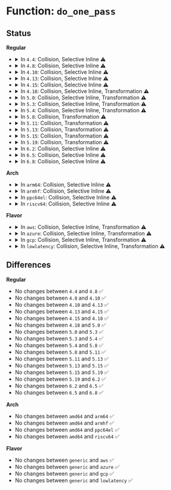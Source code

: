 # Function: <code>do_one_pass</code>

## Status
<b>Regular</b>
<ul>
<li>
<details>
<summary>In <code>4.4</code>: Collision, Selective Inline ⚠️</summary>

```c
void do_one_pass(u64 pattern, phys_addr_t start, phys_addr_t end);
```

**Collision:** Static-Static Collision

**Inline:** Selective

**Transformation:** False

**Instances:**

```
In mm/memtest.c (ffffffff81f8d1e7)
Location: mm/memtest.c:65
Inline: True
Inline callers:
  - mm/memtest.c:early_memtest
```
```
In fs/jbd2/recovery.c (ffffffff812eb890)
Location: fs/jbd2/recovery.c:420
Inline: False
Direct callers:
  - fs/jbd2/recovery.c:jbd2_journal_recover
  - fs/jbd2/recovery.c:jbd2_journal_recover
  - fs/jbd2/recovery.c:jbd2_journal_recover
  - fs/jbd2/recovery.c:jbd2_journal_skip_recovery
```
**Symbols:**

```
ffffffff812eb890-ffffffff812ec660: do_one_pass (STB_LOCAL)
```
</details>
</li>
<li>
<details>
<summary>In <code>4.8</code>: Collision, Selective Inline ⚠️</summary>

```c
void do_one_pass(u64 pattern, phys_addr_t start, phys_addr_t end);
```

**Collision:** Static-Static Collision

**Inline:** Selective

**Transformation:** False

**Instances:**

```
In mm/memtest.c (ffffffff81fb722a)
Location: mm/memtest.c:65
Inline: True
Inline callers:
  - mm/memtest.c:early_memtest
```
```
In fs/jbd2/recovery.c (ffffffff813193a0)
Location: fs/jbd2/recovery.c:419
Inline: False
Direct callers:
  - fs/jbd2/recovery.c:jbd2_journal_skip_recovery
  - fs/jbd2/recovery.c:jbd2_journal_recover
  - fs/jbd2/recovery.c:jbd2_journal_recover
  - fs/jbd2/recovery.c:jbd2_journal_recover
```
**Symbols:**

```
ffffffff813193a0-ffffffff8131a0cc: do_one_pass (STB_LOCAL)
```
</details>
</li>
<li>
<details>
<summary>In <code>4.10</code>: Collision, Selective Inline ⚠️</summary>

```c
void do_one_pass(u64 pattern, phys_addr_t start, phys_addr_t end);
```

**Collision:** Static-Static Collision

**Inline:** Selective

**Transformation:** False

**Instances:**

```
In mm/memtest.c (ffffffff81ff3ba3)
Location: mm/memtest.c:65
Inline: True
Inline callers:
  - mm/memtest.c:early_memtest
```
```
In fs/jbd2/recovery.c (ffffffff8132f390)
Location: fs/jbd2/recovery.c:419
Inline: False
Direct callers:
  - fs/jbd2/recovery.c:jbd2_journal_skip_recovery
  - fs/jbd2/recovery.c:jbd2_journal_recover
  - fs/jbd2/recovery.c:jbd2_journal_recover
  - fs/jbd2/recovery.c:jbd2_journal_recover
```
**Symbols:**

```
ffffffff8132f390-ffffffff813300bc: do_one_pass (STB_LOCAL)
```
</details>
</li>
<li>
<details>
<summary>In <code>4.13</code>: Collision, Selective Inline ⚠️</summary>

```c
void do_one_pass(u64 pattern, phys_addr_t start, phys_addr_t end);
```

**Collision:** Static-Static Collision

**Inline:** Selective

**Transformation:** False

**Instances:**

```
In mm/memtest.c (ffffffff820d6371)
Location: mm/memtest.c:65
Inline: True
Inline callers:
  - mm/memtest.c:early_memtest
```
```
In fs/jbd2/recovery.c (ffffffff81344420)
Location: fs/jbd2/recovery.c:419
Inline: False
Direct callers:
  - fs/jbd2/recovery.c:jbd2_journal_skip_recovery
  - fs/jbd2/recovery.c:jbd2_journal_recover
  - fs/jbd2/recovery.c:jbd2_journal_recover
  - fs/jbd2/recovery.c:jbd2_journal_recover
```
**Symbols:**

```
ffffffff81344420-ffffffff81344fd4: do_one_pass (STB_LOCAL)
```
</details>
</li>
<li>
<details>
<summary>In <code>4.15</code>: Collision, Selective Inline ⚠️</summary>

```c
void do_one_pass(u64 pattern, phys_addr_t start, phys_addr_t end);
```

**Collision:** Static-Static Collision

**Inline:** Selective

**Transformation:** False

**Instances:**

```
In mm/memtest.c (ffffffff826defdf)
Location: mm/memtest.c:66
Inline: True
Inline callers:
  - mm/memtest.c:early_memtest
```
```
In fs/jbd2/recovery.c (ffffffff81368ac0)
Location: fs/jbd2/recovery.c:419
Inline: False
Direct callers:
  - fs/jbd2/recovery.c:jbd2_journal_skip_recovery
  - fs/jbd2/recovery.c:jbd2_journal_recover
  - fs/jbd2/recovery.c:jbd2_journal_recover
  - fs/jbd2/recovery.c:jbd2_journal_recover
```
**Symbols:**

```
ffffffff81368ac0-ffffffff81369674: do_one_pass (STB_LOCAL)
```
</details>
</li>
<li>
<details>
<summary>In <code>4.18</code>: Collision, Selective Inline, Transformation ⚠️</summary>

```c
void do_one_pass(u64 pattern, phys_addr_t start, phys_addr_t end);
```

**Collision:** Static-Static Collision

**Inline:** Selective

**Transformation:** True

**Instances:**

```
In mm/memtest.c (ffffffff82709540)
Location: mm/memtest.c:66
Inline: True
Inline callers:
  - mm/memtest.c:early_memtest
```
```
In fs/jbd2/recovery.c (0)
Location: fs/jbd2/recovery.c:416
Inline: False
Direct callers:
  - fs/jbd2/recovery.c:jbd2_journal_skip_recovery
  - fs/jbd2/recovery.c:jbd2_journal_recover
  - fs/jbd2/recovery.c:jbd2_journal_recover
  - fs/jbd2/recovery.c:jbd2_journal_recover
```
**Symbols:**

```
ffffffff813972f0-ffffffff81397ca4: do_one_pass (STB_LOCAL)
ffffffff81397eff-ffffffff81397ff7: do_one_pass.cold.14 (STB_LOCAL)
```
</details>
</li>
<li>
<details>
<summary>In <code>5.0</code>: Collision, Selective Inline, Transformation ⚠️</summary>

```c
void do_one_pass(u64 pattern, phys_addr_t start, phys_addr_t end);
```

**Collision:** Static-Static Collision

**Inline:** Selective

**Transformation:** True

**Instances:**

```
In mm/memtest.c (ffffffff828c07e2)
Location: mm/memtest.c:66
Inline: True
Inline callers:
  - mm/memtest.c:early_memtest
```
```
In fs/jbd2/recovery.c (0)
Location: fs/jbd2/recovery.c:416
Inline: False
Direct callers:
  - fs/jbd2/recovery.c:jbd2_journal_skip_recovery
  - fs/jbd2/recovery.c:jbd2_journal_recover
  - fs/jbd2/recovery.c:jbd2_journal_recover
  - fs/jbd2/recovery.c:jbd2_journal_recover
```
**Symbols:**

```
ffffffff813b0020-ffffffff813b0a2c: do_one_pass (STB_LOCAL)
ffffffff813b0c7f-ffffffff813b0d74: do_one_pass.cold.14 (STB_LOCAL)
```
</details>
</li>
<li>
<details>
<summary>In <code>5.3</code>: Collision, Selective Inline, Transformation ⚠️</summary>

```c
void do_one_pass(u64 pattern, phys_addr_t start, phys_addr_t end);
```

**Collision:** Static-Static Collision

**Inline:** Selective

**Transformation:** True

**Instances:**

```
In mm/memtest.c (ffffffff828d9b61)
Location: mm/memtest.c:66
Inline: True
Inline callers:
  - mm/memtest.c:early_memtest
```
```
In fs/jbd2/recovery.c (0)
Location: fs/jbd2/recovery.c:416
Inline: False
Direct callers:
  - fs/jbd2/recovery.c:jbd2_journal_skip_recovery
  - fs/jbd2/recovery.c:jbd2_journal_recover
  - fs/jbd2/recovery.c:jbd2_journal_recover
  - fs/jbd2/recovery.c:jbd2_journal_recover
```
**Symbols:**

```
ffffffff813da5c0-ffffffff813dafd4: do_one_pass (STB_LOCAL)
ffffffff813db226-ffffffff813db322: do_one_pass.cold (STB_LOCAL)
```
</details>
</li>
<li>
<details>
<summary>In <code>5.4</code>: Collision, Selective Inline, Transformation ⚠️</summary>

```c
void do_one_pass(u64 pattern, phys_addr_t start, phys_addr_t end);
```

**Collision:** Static-Static Collision

**Inline:** Selective

**Transformation:** True

**Instances:**

```
In mm/memtest.c (ffffffff828e2008)
Location: mm/memtest.c:66
Inline: True
Inline callers:
  - mm/memtest.c:early_memtest
```
```
In fs/jbd2/recovery.c (0)
Location: fs/jbd2/recovery.c:416
Inline: False
Direct callers:
  - fs/jbd2/recovery.c:jbd2_journal_skip_recovery
  - fs/jbd2/recovery.c:jbd2_journal_recover
  - fs/jbd2/recovery.c:jbd2_journal_recover
  - fs/jbd2/recovery.c:jbd2_journal_recover
```
**Symbols:**

```
ffffffff813f4610-ffffffff813f5024: do_one_pass (STB_LOCAL)
ffffffff813f5276-ffffffff813f5372: do_one_pass.cold (STB_LOCAL)
```
</details>
</li>
<li>
<details>
<summary>In <code>5.8</code>: Collision, Transformation ⚠️</summary>

```c
void do_one_pass(u64 pattern, phys_addr_t start, phys_addr_t end);
```

**Collision:** Static-Static Collision

**Inline:** No

**Transformation:** True

**Instances:**

```
In mm/memtest.c (ffffffff82cff3e9)
Location: mm/memtest.c:66
Inline: False
Direct callers:
  - mm/memtest.c:early_memtest
```
```
In fs/jbd2/recovery.c (0)
Location: fs/jbd2/recovery.c:416
Inline: False
Direct callers:
  - fs/jbd2/recovery.c:jbd2_journal_skip_recovery
  - fs/jbd2/recovery.c:jbd2_journal_recover
  - fs/jbd2/recovery.c:jbd2_journal_recover
  - fs/jbd2/recovery.c:jbd2_journal_recover
```
**Symbols:**

```
ffffffff82cff3e9-ffffffff82cff592: do_one_pass (STB_LOCAL)
ffffffff81441be0-ffffffff814423cf: do_one_pass (STB_LOCAL)
ffffffff81442621-ffffffff814426f5: do_one_pass.cold (STB_LOCAL)
```
</details>
</li>
<li>
<details>
<summary>In <code>5.11</code>: Collision, Transformation ⚠️</summary>

```c
void do_one_pass(u64 pattern, phys_addr_t start, phys_addr_t end);
```

**Collision:** Static-Static Collision

**Inline:** No

**Transformation:** True

**Instances:**

```
In mm/memtest.c (ffffffff82febd95)
Location: mm/memtest.c:66
Inline: False
Direct callers:
  - mm/memtest.c:early_memtest
```
```
In fs/jbd2/recovery.c (0)
Location: fs/jbd2/recovery.c:456
Inline: False
Direct callers:
  - fs/jbd2/recovery.c:jbd2_journal_skip_recovery
  - fs/jbd2/recovery.c:jbd2_journal_recover
  - fs/jbd2/recovery.c:jbd2_journal_recover
  - fs/jbd2/recovery.c:jbd2_journal_recover
```
**Symbols:**

```
ffffffff82febd95-ffffffff82febf3e: do_one_pass (STB_LOCAL)
ffffffff8145de00-ffffffff8145e738: do_one_pass (STB_LOCAL)
ffffffff81becdac-ffffffff81becec7: do_one_pass.cold (STB_LOCAL)
```
</details>
</li>
<li>
<details>
<summary>In <code>5.13</code>: Collision, Transformation ⚠️</summary>

```c
void do_one_pass(u64 pattern, phys_addr_t start, phys_addr_t end);
```

**Collision:** Static-Static Collision

**Inline:** No

**Transformation:** True

**Instances:**

```
In mm/memtest.c (ffffffff831f65f6)
Location: mm/memtest.c:66
Inline: False
Direct callers:
  - mm/memtest.c:early_memtest
```
```
In fs/jbd2/recovery.c (0)
Location: fs/jbd2/recovery.c:455
Inline: False
Direct callers:
  - fs/jbd2/recovery.c:jbd2_journal_skip_recovery
  - fs/jbd2/recovery.c:jbd2_journal_recover
  - fs/jbd2/recovery.c:jbd2_journal_recover
  - fs/jbd2/recovery.c:jbd2_journal_recover
```
**Symbols:**

```
ffffffff831f65f6-ffffffff831f679d: do_one_pass (STB_LOCAL)
ffffffff814634a0-ffffffff81463fdf: do_one_pass (STB_LOCAL)
ffffffff81bdee51-ffffffff81bdefab: do_one_pass.cold (STB_LOCAL)
```
</details>
</li>
<li>
<details>
<summary>In <code>5.15</code>: Collision, Transformation ⚠️</summary>

```c
void do_one_pass(u64 pattern, phys_addr_t start, phys_addr_t end);
```

**Collision:** Static-Static Collision

**Inline:** No

**Transformation:** True

**Instances:**

```
In mm/memtest.c (ffffffff832dd08b)
Location: mm/memtest.c:66
Inline: False
Direct callers:
  - mm/memtest.c:early_memtest
```
```
In fs/jbd2/recovery.c (0)
Location: fs/jbd2/recovery.c:455
Inline: False
Direct callers:
  - fs/jbd2/recovery.c:jbd2_journal_skip_recovery
  - fs/jbd2/recovery.c:jbd2_journal_recover
  - fs/jbd2/recovery.c:jbd2_journal_recover
  - fs/jbd2/recovery.c:jbd2_journal_recover
```
**Symbols:**

```
ffffffff832dd08b-ffffffff832dd232: do_one_pass (STB_LOCAL)
ffffffff814b8a20-ffffffff814b95b3: do_one_pass (STB_LOCAL)
ffffffff81cce695-ffffffff81cce7f5: do_one_pass.cold (STB_LOCAL)
```
</details>
</li>
<li>
<details>
<summary>In <code>5.19</code>: Collision, Transformation ⚠️</summary>

```c
void do_one_pass(u64 pattern, phys_addr_t start, phys_addr_t end);
```

**Collision:** Static-Static Collision

**Inline:** No

**Transformation:** True

**Instances:**

```
In mm/memtest.c (ffffffff8349287a)
Location: mm/memtest.c:66
Inline: False
Direct callers:
  - mm/memtest.c:early_memtest
```
```
In fs/jbd2/recovery.c (0)
Location: fs/jbd2/recovery.c:455
Inline: False
Direct callers:
  - fs/jbd2/recovery.c:jbd2_journal_skip_recovery
  - fs/jbd2/recovery.c:jbd2_journal_recover
  - fs/jbd2/recovery.c:jbd2_journal_recover
  - fs/jbd2/recovery.c:jbd2_journal_recover
```
**Symbols:**

```
ffffffff8349287a-ffffffff83492a07: do_one_pass (STB_LOCAL)
ffffffff815425d0-ffffffff81543260: do_one_pass (STB_LOCAL)
ffffffff81e81748-ffffffff81e8189d: do_one_pass.cold (STB_LOCAL)
```
</details>
</li>
<li>
<details>
<summary>In <code>6.2</code>: Collision, Selective Inline ⚠️</summary>

```c
void do_one_pass(u64 pattern, phys_addr_t start, phys_addr_t end);
```

**Collision:** Static-Static Collision

**Inline:** Selective

**Transformation:** False

**Instances:**

```
In mm/memtest.c (ffffffff83ec662a)
Location: mm/memtest.c:66
Inline: True
Inline callers:
  - mm/memtest.c:early_memtest
```
```
In fs/jbd2/recovery.c (ffffffff815e1300)
Location: fs/jbd2/recovery.c:461
Inline: False
Direct callers:
  - fs/jbd2/recovery.c:jbd2_journal_skip_recovery
  - fs/jbd2/recovery.c:jbd2_journal_recover
  - fs/jbd2/recovery.c:jbd2_journal_recover
  - fs/jbd2/recovery.c:jbd2_journal_recover
```
**Symbols:**

```
ffffffff815e1300-ffffffff815e20d3: do_one_pass (STB_LOCAL)
```
</details>
</li>
<li>
<details>
<summary>In <code>6.5</code>: Collision, Selective Inline ⚠️</summary>

```c
void do_one_pass(u64 pattern, phys_addr_t start, phys_addr_t end);
```

**Collision:** Static-Static Collision

**Inline:** Selective

**Transformation:** False

**Instances:**

```
In mm/memtest.c (ffffffff836eb5ba)
Location: mm/memtest.c:72
Inline: True
Inline callers:
  - mm/memtest.c:early_memtest
```
```
In fs/jbd2/recovery.c (ffffffff81618bf0)
Location: fs/jbd2/recovery.c:467
Inline: False
Direct callers:
  - fs/jbd2/recovery.c:jbd2_journal_skip_recovery
  - fs/jbd2/recovery.c:jbd2_journal_recover
  - fs/jbd2/recovery.c:jbd2_journal_recover
  - fs/jbd2/recovery.c:jbd2_journal_recover
```
**Symbols:**

```
ffffffff81618bf0-ffffffff81619a32: do_one_pass (STB_LOCAL)
```
</details>
</li>
<li>
<details>
<summary>In <code>6.8</code>: Collision, Selective Inline ⚠️</summary>

```c
void do_one_pass(u64 pattern, phys_addr_t start, phys_addr_t end);
```

**Collision:** Static-Static Collision

**Inline:** Selective

**Transformation:** False

**Instances:**

```
In mm/memtest.c (ffffffff8391e22a)
Location: mm/memtest.c:73
Inline: True
Inline callers:
  - mm/memtest.c:early_memtest
```
```
In fs/jbd2/recovery.c (ffffffff81651b70)
Location: fs/jbd2/recovery.c:466
Inline: False
Direct callers:
  - fs/jbd2/recovery.c:jbd2_journal_skip_recovery
  - fs/jbd2/recovery.c:jbd2_journal_recover
  - fs/jbd2/recovery.c:jbd2_journal_recover
  - fs/jbd2/recovery.c:jbd2_journal_recover
```
**Symbols:**

```
ffffffff81651b70-ffffffff81652934: do_one_pass (STB_LOCAL)
```
</details>
</li>
</ul>
<b>Arch</b>
<ul>
<li>
<details>
<summary>In <code>arm64</code>: Collision, Selective Inline ⚠️</summary>

```c
void do_one_pass(u64 pattern, phys_addr_t start, phys_addr_t end);
```

**Collision:** Static-Static Collision

**Inline:** Selective

**Transformation:** False

**Instances:**

```
In mm/memtest.c (ffff80001145b1c0)
Location: mm/memtest.c:66
Inline: True
Inline callers:
  - mm/memtest.c:early_memtest
```
```
In fs/jbd2/recovery.c (ffff8000104cff78)
Location: fs/jbd2/recovery.c:416
Inline: False
Direct callers:
  - fs/jbd2/recovery.c:jbd2_journal_skip_recovery
  - fs/jbd2/recovery.c:jbd2_journal_recover
  - fs/jbd2/recovery.c:jbd2_journal_recover
  - fs/jbd2/recovery.c:jbd2_journal_recover
```
**Symbols:**

```
ffff8000104cff78-ffff8000104d0ae0: do_one_pass (STB_LOCAL)
```
</details>
</li>
<li>
<details>
<summary>In <code>armhf</code>: Collision, Selective Inline ⚠️</summary>

```c
void do_one_pass(u64 pattern, phys_addr_t start, phys_addr_t end);
```

**Collision:** Static-Static Collision

**Inline:** Selective

**Transformation:** False

**Instances:**

```
In mm/memtest.c (c1533d60)
Location: mm/memtest.c:66
Inline: True
Inline callers:
  - mm/memtest.c:early_memtest
```
```
In fs/jbd2/recovery.c (c0692a50)
Location: fs/jbd2/recovery.c:416
Inline: False
Direct callers:
  - fs/jbd2/recovery.c:jbd2_journal_skip_recovery
  - fs/jbd2/recovery.c:jbd2_journal_recover
  - fs/jbd2/recovery.c:jbd2_journal_recover
  - fs/jbd2/recovery.c:jbd2_journal_recover
```
**Symbols:**

```
c0692a50-c06936a8: do_one_pass (STB_LOCAL)
```
</details>
</li>
<li>
<details>
<summary>In <code>ppc64el</code>: Collision, Selective Inline ⚠️</summary>

```c
void do_one_pass(u64 pattern, phys_addr_t start, phys_addr_t end);
```

**Collision:** Static-Static Collision

**Inline:** Selective

**Transformation:** False

**Instances:**

```
In mm/memtest.c (c0000000013857b0)
Location: mm/memtest.c:66
Inline: True
Inline callers:
  - mm/memtest.c:early_memtest
```
```
In fs/jbd2/recovery.c (c000000000608f40)
Location: fs/jbd2/recovery.c:416
Inline: False
Direct callers:
  - fs/jbd2/recovery.c:jbd2_journal_skip_recovery
  - fs/jbd2/recovery.c:jbd2_journal_recover
  - fs/jbd2/recovery.c:jbd2_journal_recover
  - fs/jbd2/recovery.c:jbd2_journal_recover
```
**Symbols:**

```
c000000000608f40-c000000000609c4c: do_one_pass (STB_LOCAL)
```
</details>
</li>
<li>
<details>
<summary>In <code>riscv64</code>: Collision, Selective Inline ⚠️</summary>

```c
void do_one_pass(u64 pattern, phys_addr_t start, phys_addr_t end);
```

**Collision:** Static-Static Collision

**Inline:** Selective

**Transformation:** False

**Instances:**

```
In mm/memtest.c (ffffffe000019180)
Location: mm/memtest.c:66
Inline: True
Inline callers:
  - mm/memtest.c:early_memtest
```
```
In fs/jbd2/recovery.c (ffffffe000347560)
Location: fs/jbd2/recovery.c:416
Inline: False
Direct callers:
  - fs/jbd2/recovery.c:jbd2_journal_skip_recovery
  - fs/jbd2/recovery.c:jbd2_journal_recover
  - fs/jbd2/recovery.c:jbd2_journal_recover
  - fs/jbd2/recovery.c:jbd2_journal_recover
```
**Symbols:**

```
ffffffe000347560-ffffffe00034810c: do_one_pass (STB_LOCAL)
```
</details>
</li>
</ul>
<b>Flavor</b>
<ul>
<li>
<details>
<summary>In <code>aws</code>: Collision, Selective Inline, Transformation ⚠️</summary>

```c
void do_one_pass(u64 pattern, phys_addr_t start, phys_addr_t end);
```

**Collision:** Static-Static Collision

**Inline:** Selective

**Transformation:** True

**Instances:**

```
In mm/memtest.c (ffffffff828caebc)
Location: mm/memtest.c:66
Inline: True
Inline callers:
  - mm/memtest.c:early_memtest
```
```
In fs/jbd2/recovery.c (0)
Location: fs/jbd2/recovery.c:416
Inline: False
Direct callers:
  - fs/jbd2/recovery.c:jbd2_journal_skip_recovery
  - fs/jbd2/recovery.c:jbd2_journal_recover
  - fs/jbd2/recovery.c:jbd2_journal_recover
  - fs/jbd2/recovery.c:jbd2_journal_recover
```
**Symbols:**

```
ffffffff813ecbf0-ffffffff813ed604: do_one_pass (STB_LOCAL)
ffffffff813ed856-ffffffff813ed952: do_one_pass.cold (STB_LOCAL)
```
</details>
</li>
<li>
<details>
<summary>In <code>azure</code>: Collision, Selective Inline, Transformation ⚠️</summary>

```c
void do_one_pass(u64 pattern, phys_addr_t start, phys_addr_t end);
```

**Collision:** Static-Static Collision

**Inline:** Selective

**Transformation:** True

**Instances:**

```
In mm/memtest.c (ffffffff828c35e1)
Location: mm/memtest.c:66
Inline: True
Inline callers:
  - mm/memtest.c:early_memtest
```
```
In fs/jbd2/recovery.c (0)
Location: fs/jbd2/recovery.c:416
Inline: False
Direct callers:
  - fs/jbd2/recovery.c:jbd2_journal_skip_recovery
  - fs/jbd2/recovery.c:jbd2_journal_recover
  - fs/jbd2/recovery.c:jbd2_journal_recover
  - fs/jbd2/recovery.c:jbd2_journal_recover
```
**Symbols:**

```
ffffffff813dd670-ffffffff813de084: do_one_pass (STB_LOCAL)
ffffffff813de2d6-ffffffff813de3d2: do_one_pass.cold (STB_LOCAL)
```
</details>
</li>
<li>
<details>
<summary>In <code>gcp</code>: Collision, Selective Inline, Transformation ⚠️</summary>

```c
void do_one_pass(u64 pattern, phys_addr_t start, phys_addr_t end);
```

**Collision:** Static-Static Collision

**Inline:** Selective

**Transformation:** True

**Instances:**

```
In mm/memtest.c (ffffffff828ddc3c)
Location: mm/memtest.c:66
Inline: True
Inline callers:
  - mm/memtest.c:early_memtest
```
```
In fs/jbd2/recovery.c (0)
Location: fs/jbd2/recovery.c:416
Inline: False
Direct callers:
  - fs/jbd2/recovery.c:jbd2_journal_skip_recovery
  - fs/jbd2/recovery.c:jbd2_journal_recover
  - fs/jbd2/recovery.c:jbd2_journal_recover
  - fs/jbd2/recovery.c:jbd2_journal_recover
```
**Symbols:**

```
ffffffff813e9f70-ffffffff813ea984: do_one_pass (STB_LOCAL)
ffffffff813eabd6-ffffffff813eacd2: do_one_pass.cold (STB_LOCAL)
```
</details>
</li>
<li>
<details>
<summary>In <code>lowlatency</code>: Collision, Selective Inline, Transformation ⚠️</summary>

```c
void do_one_pass(u64 pattern, phys_addr_t start, phys_addr_t end);
```

**Collision:** Static-Static Collision

**Inline:** Selective

**Transformation:** True

**Instances:**

```
In mm/memtest.c (ffffffff828e3053)
Location: mm/memtest.c:66
Inline: True
Inline callers:
  - mm/memtest.c:early_memtest
```
```
In fs/jbd2/recovery.c (0)
Location: fs/jbd2/recovery.c:416
Inline: False
Direct callers:
  - fs/jbd2/recovery.c:jbd2_journal_skip_recovery
  - fs/jbd2/recovery.c:jbd2_journal_recover
  - fs/jbd2/recovery.c:jbd2_journal_recover
  - fs/jbd2/recovery.c:jbd2_journal_recover
```
**Symbols:**

```
ffffffff813ff8b0-ffffffff814002e9: do_one_pass (STB_LOCAL)
ffffffff81400536-ffffffff81400632: do_one_pass.cold (STB_LOCAL)
```
</details>
</li>
</ul>

## Differences
<b>Regular</b>
<ul>
<li>
No changes between <code>4.4</code> and <code>4.8</code> ✅
</li>
<li>
No changes between <code>4.8</code> and <code>4.10</code> ✅
</li>
<li>
No changes between <code>4.10</code> and <code>4.13</code> ✅
</li>
<li>
No changes between <code>4.13</code> and <code>4.15</code> ✅
</li>
<li>
No changes between <code>4.15</code> and <code>4.18</code> ✅
</li>
<li>
No changes between <code>4.18</code> and <code>5.0</code> ✅
</li>
<li>
No changes between <code>5.0</code> and <code>5.3</code> ✅
</li>
<li>
No changes between <code>5.3</code> and <code>5.4</code> ✅
</li>
<li>
No changes between <code>5.4</code> and <code>5.8</code> ✅
</li>
<li>
No changes between <code>5.8</code> and <code>5.11</code> ✅
</li>
<li>
No changes between <code>5.11</code> and <code>5.13</code> ✅
</li>
<li>
No changes between <code>5.13</code> and <code>5.15</code> ✅
</li>
<li>
No changes between <code>5.15</code> and <code>5.19</code> ✅
</li>
<li>
No changes between <code>5.19</code> and <code>6.2</code> ✅
</li>
<li>
No changes between <code>6.2</code> and <code>6.5</code> ✅
</li>
<li>
No changes between <code>6.5</code> and <code>6.8</code> ✅
</li>
</ul>
<b>Arch</b>
<ul>
<li>
No changes between <code>amd64</code> and <code>arm64</code> ✅
</li>
<li>
No changes between <code>amd64</code> and <code>armhf</code> ✅
</li>
<li>
No changes between <code>amd64</code> and <code>ppc64el</code> ✅
</li>
<li>
No changes between <code>amd64</code> and <code>riscv64</code> ✅
</li>
</ul>
<b>Flavor</b>
<ul>
<li>
No changes between <code>generic</code> and <code>aws</code> ✅
</li>
<li>
No changes between <code>generic</code> and <code>azure</code> ✅
</li>
<li>
No changes between <code>generic</code> and <code>gcp</code> ✅
</li>
<li>
No changes between <code>generic</code> and <code>lowlatency</code> ✅
</li>
</ul>
